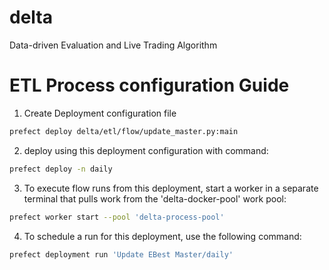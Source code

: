 # delta
Data-driven Evaluation and Live Trading Algorithm

# ETL Process configuration Guide
1. Create Deployment configuration file
```bash
prefect deploy delta/etl/flow/update_master.py:main
```

2. deploy using this deployment configuration with command:
```bash
prefect deploy -n daily
```

3. To execute flow runs from this deployment, start a worker in a separate terminal that pulls work from the 'delta-docker-pool' work pool:
```bash
prefect worker start --pool 'delta-process-pool'
```

4. To schedule a run for this deployment, use the following command:
```bash
prefect deployment run 'Update EBest Master/daily'
```